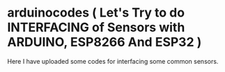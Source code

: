 # arduinocodes ( Let's Try to do INTERFACING of Sensors with ARDUINO, ESP8266 And ESP32 )

Here I have uploaded some codes for interfacing some common sensors. 
